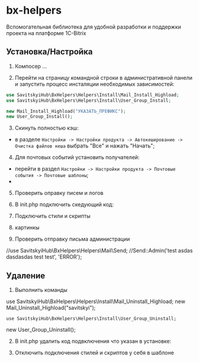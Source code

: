 # bx-helpers
Вспомогательная библиотека для удобной разработки и поддержки проекта на платформе 1С-Bitrix

## Установка/Настройка

1) Компосер ...

2) Перейти на страницу командной строки в административной панели и запустить процесс инсталяции необходимых зависимостей:

```php
use SavitskyiHub\BxHelpers\Helpers\Install\Mail_Install_Highload;
use SavitskyiHub\BxHelpers\Helpers\Install\User_Group_Install;

new Mail_Install_Highload("УКАЗАТЬ_ПРЕФИКС");
new User_Group_Install();
```

3) Скинуть полностью кэш:

- в разделе `Настройки -> Настройки продукта -> Автокеширование -> Очистка файлов кеша` выбрать "Все" и нажать "Начать";

4) Для почтовых событий установить получателей:

- перейти в раздел `Настройки -> Настройки продукта -> Почтовые события -> Почтовые шаблоны`;
- 

5) Проверить оправку писем и логов

6) В init.php подключить скедующий код:

7) Подключить стили и скрипты

8) картинкы

9) Проверить отправку письма администрации

//use SavitskyiHub\BxHelpers\Helpers\Mail\Send;
//Send::Admin('test asdas dasdasdas test test', 'ERROR');

## Удаление

1) Выполнить команды

 use SavitskyiHub\BxHelpers\Helpers\Install\Mail_Uninstall_Highload;
   new Mail_Uninstall_Highload("savitskyi");
   
    use SavitskyiHub\BxHelpers\Helpers\Install\User_Group_Uninstall;
   new User_Group_Uninstall();
   
2)   В init.php удалить код подвключения что указан в установке:

3) Отключить подключения стилей и скриптов у себя в шаблоне
